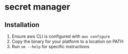 # secret manager

## Installation
1. Ensure aws CLI is configured with `aws configure`
2. Copy the binary for your platform to a location on PATH
3. Run `sm --help` for specific instructions